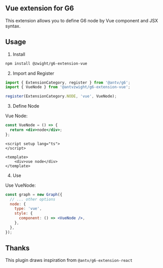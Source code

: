 ## Vue extension for G6

This extension allows you to define G6 node by Vue component and JSX syntax.

## Usage

1. Install

```bash
npm install @zwight/g6-extension-vue
```

2. Import and Register

```js
import { ExtensionCategory, register } from '@antv/g6';
import { VueNode } from '@antvzwight/g6-extension-vue';

register(ExtensionCategory.NODE, 'vue', VueNode);
```

3. Define Node

Vue Node:

```jsx
const VueNode = () => {
  return <div>node</div>;
};
```
```vue
<script setup lang="ts">
</script>

<template>
    <div>vue node</div>
</template>
```

4. Use

Use VueNode:

```jsx
const graph = new Graph({
  // ... other options
  node: {
    type: 'vue',
    style: {
      component: () => <VueNode />,
    },
  },
});
```

## Thanks

This plugin draws inspiration from `@antv/g6-extension-react`